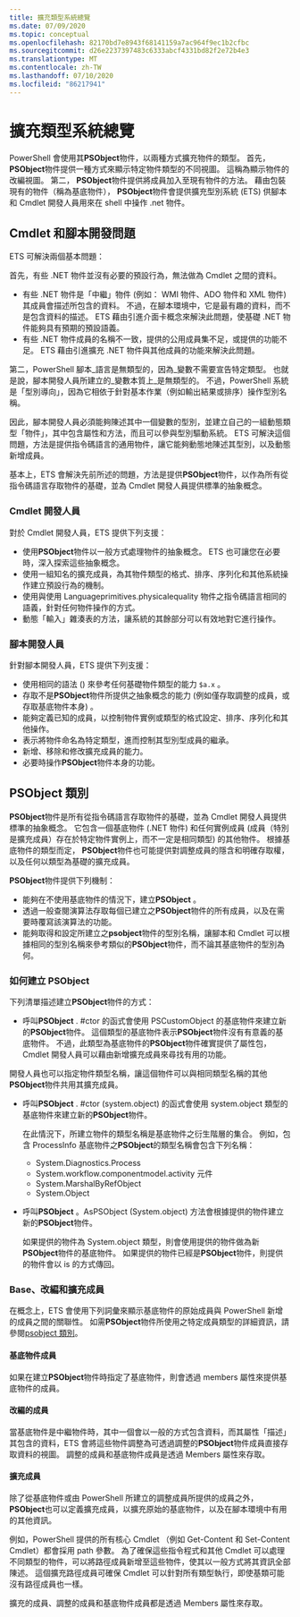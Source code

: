 ```yaml
---
title: 擴充類型系統總覽
ms.date: 07/09/2020
ms.topic: conceptual
ms.openlocfilehash: 82170bd7e8943f68141159a7ac964f9ec1b2cfbc
ms.sourcegitcommit: d26e2237397483c6333abcf4331bd82f2e72b4e3
ms.translationtype: MT
ms.contentlocale: zh-TW
ms.lasthandoff: 07/10/2020
ms.locfileid: "86217941"
---
```

# <a name="extended-type-system-overview"></a>擴充類型系統總覽

PowerShell 會使用其**PSObject**物件，以兩種方式擴充物件的類型。 首先， **PSObject**物件提供一種方式來顯示特定物件類型的不同視圖。 這稱為顯示物件的改編視圖。 第二， **PSObject**物件提供將成員加入至現有物件的方法。 藉由包裝現有的物件（稱為基底物件）， **PSObject**物件會提供擴充型別系統 (ETS) 供腳本和 Cmdlet 開發人員用來在 shell 中操作 .net 物件。

## <a name="cmdlet-and-script-development-issues"></a>Cmdlet 和腳本開發問題

ETS 可解決兩個基本問題：

首先，有些 .NET 物件並沒有必要的預設行為，無法做為 Cmdlet 之間的資料。

- 有些 .NET 物件是「中繼」物件 (例如： WMI 物件、ADO 物件和 XML 物件) 其成員會描述所包含的資料。 不過，在腳本環境中，它是最有趣的資料，而不是包含資料的描述。 ETS 藉由引進介面卡概念來解決此問題，使基礎 .NET 物件能夠具有預期的預設語義。
- 有些 .NET 物件成員的名稱不一致，提供的公用成員集不足，或提供的功能不足。 ETS 藉由引進擴充 .NET 物件與其他成員的功能來解決此問題。

第二，PowerShell 腳本_語言是無類型的，因為_變數不需要宣告特定類型。 也就是說，腳本開發人員所建立的_變數本質上_是無類型的。 不過，PowerShell 系統是「型別導向」，因為它相依于針對基本作業（例如輸出結果或排序）操作型別名稱。

因此，腳本開發人員必須能夠陳述其中一個變數的型別，並建立自己的一組動態類型「物件」，其中包含屬性和方法，而且可以參與型別驅動系統。 ETS 可解決這個問題，方法是提供指令碼語言的通用物件，讓它能夠動態地陳述其型別，以及動態新增成員。

基本上，ETS 會解決先前所述的問題，方法是提供**PSObject**物件，以作為所有從指令碼語言存取物件的基礎，並為 Cmdlet 開發人員提供標準的抽象概念。

### <a name="cmdlet-developers"></a>Cmdlet 開發人員

對於 Cmdlet 開發人員，ETS 提供下列支援：

- 使用**PSObject**物件以一般方式處理物件的抽象概念。 ETS 也可讓您在必要時，深入探索這些抽象概念。
- 使用一組知名的擴充成員，為其物件類型的格式、排序、序列化和其他系統操作建立預設行為的機制。
- 使用與使用 Languageprimitives.physicalequality 物件之指令碼語言相同的語義，針對任何物件操作的方式。
- 動態「輸入」雜湊表的方法，讓系統的其餘部分可以有效地對它進行操作。

### <a name="script-developers"></a>腳本開發人員

針對腳本開發人員，ETS 提供下列支援：

- 使用相同的語法 () 來參考任何基礎物件類型的能力 `$a.x` 。
- 存取不是**PSObject**物件所提供之抽象概念的能力 (例如僅存取調整的成員，或存取基底物件本身) 。
- 能夠定義已知的成員，以控制物件實例或類型的格式設定、排序、序列化和其他操作。
- 表示將物件命名為特定類型，進而控制其型別型成員的繼承。
- 新增、移除和修改擴充成員的能力。
- 必要時操作**PSObject**物件本身的功能。

## <a name="the-psobject-class"></a>PSObject 類別

**PSObject**物件是所有從指令碼語言存取物件的基礎，並為 Cmdlet 開發人員提供標準的抽象概念。 它包含一個基底物件 (.NET 物件) 和任何實例成員 (成員（特別是擴充成員）存在於特定物件實例上，而不一定是相同類型) 的其他物件。 根據基底物件的類型而定， **PSObject**物件也可能提供對調整成員的隱含和明確存取權，以及任何以類型為基礎的擴充成員。

**PSObject**物件提供下列機制：

- 能夠在不使用基底物件的情況下，建立**PSObject** 。
- 透過一般查閱演算法存取每個已建立之**PSObject**物件的所有成員，以及在需要時覆寫該演算法的功能。
- 能夠取得和設定所建立之**psobject**物件的型別名稱，讓腳本和 Cmdlet 可以根據相同的型別名稱來參考類似的**PSObject**物件，而不論其基底物件的型別為何。

### <a name="how-to-construct-a-psobject"></a>如何建立 PSObject

下列清單描述建立**PSObject**物件的方式：

- 呼叫**PSObject** . #ctor 的函式會使用 PSCustomObject 的基底物件來建立新的**PSObject**物件。 這個類型的基底物件表示**PSObject**物件沒有有意義的基底物件。 不過，此類型為基底物件的**PSObject**物件確實提供了屬性包，Cmdlet 開發人員可以藉由新增擴充成員來尋找有用的功能。

開發人員也可以指定物件類型名稱，讓這個物件可以與相同類型名稱的其他**PSObject**物件共用其擴充成員。

- 呼叫**PSObject** . #ctor (system.object) 的函式會使用 system.object 類型的基底物件來建立新的**PSObject**物件。

  在此情況下，所建立物件的類型名稱是基底物件之衍生階層的集合。 例如，包含 ProcessInfo 基底物件之**PSObject**的類型名稱會包含下列名稱：

  - System.Diagnostics.Process
  - System.workflow.componentmodel.activity 元件
  - System.MarshalByRefObject
  - System.Object

- 呼叫**PSObject** 。AsPSObject (System.object) 方法會根據提供的物件建立新的**PSObject**物件。

  如果提供的物件為 System.object 類型，則會使用提供的物件做為新**PSObject**物件的基底物件。 如果提供的物件已經是**PSObject**物件，則提供的物件會以 is 的方式傳回。

### <a name="base-adapted-and-extended-members"></a>Base、改編和擴充成員

在概念上，ETS 會使用下列詞彙來顯示基底物件的原始成員與 PowerShell 新增的成員之間的關聯性。 如需**PSObject**物件所使用之特定成員類型的詳細資訊，請參閱[psobject 類別](/dotnet/api/system.management.automation.psobject)。

#### <a name="base-object-members"></a>基底物件成員

如果在建立**PSObject**物件時指定了基底物件，則會透過 members 屬性來提供基底物件的成員。

#### <a name="adapted-members"></a>改編的成員

當基底物件是中繼物件時，其中一個會以一般的方式包含資料，而其屬性「描述」其包含的資料，ETS 會將這些物件調整為可透過調整的**PSObject**物件成員直接存取資料的視圖。 調整的成員和基底物件成員是透過 Members 屬性來存取。

#### <a name="extended-members"></a>擴充成員

除了從基底物件或由 PowerShell 所建立的調整成員所提供的成員之外， **PSObject**也可以定義擴充成員，以擴充原始的基底物件，以及在腳本環境中有用的其他資訊。

例如，PowerShell 提供的所有核心 Cmdlet （例如 Get-Content 和 Set-Content Cmdlet）都會採用 path 參數。 為了確保這些指令程式和其他 Cmdlet 可以處理不同類型的物件，可以將路徑成員新增至這些物件，使其以一般方式將其資訊全部陳述。 這個擴充路徑成員可確保 Cmdlet 可以針對所有類型執行，即使基類可能沒有路徑成員也一樣。

擴充的成員、調整的成員和基底物件成員都是透過 Members 屬性來存取。
